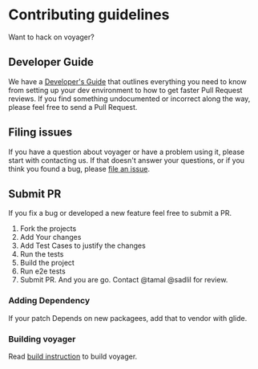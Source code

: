 # Contributing guidelines
Want to hack on voyager?

## Developer Guide
We have a [Developer's Guide](docs/developer-guide/README.md) that outlines everything you need to know from setting up your
dev environment to how to get faster Pull Request reviews. If you find something undocumented or incorrect along the way,
please feel free to send a Pull Request.

## Filing issues
If you have a question about voyager or have a problem using it, please start with contacting us.
If that doesn't answer your questions, or if you think you found a bug, please [file an issue](https://github.com/appscode/voyager/issues/new).

## Submit PR
If you fix a bug or developed a new feature feel free to submit a PR.

1. Fork the projects
1. Add Your changes
1. Add Test Cases to justify the changes
1. Run the tests
1. Build the project
1. Run e2e tests
1. Submit PR. And you are go. Contact @tamal @sadlil for review.

### Adding Dependency
If your patch Depends on new packagees, add that to vendor with glide.

### Building voyager
Read [build instruction](docs/developer-guide/build.md) to build voyager.